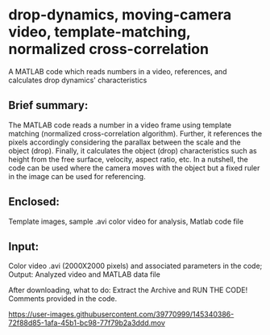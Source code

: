 # drop-dynamics, moving-camera video, template-matching, normalized cross-correlation
A MATLAB code which reads numbers in a video, references, and calculates drop dynamics' characteristics 

## Brief summary: 
The MATLAB code reads a number in a video frame using template matching (normalized cross-correlation algorithm). 
Further, it references the pixels accordingly considering the parallax between the scale and the object (drop). 
Finally, it calculates the object (drop) characteristics such as height from the free surface, velocity, aspect ratio, etc.
In a nutshell, the code can be used where the camera moves with the object but a fixed ruler in the image can be used for referencing.

## Enclosed: 
Template images, sample .avi color video for analysis, Matlab code file

## Input: 
Color video .avi (2000X2000 pixels) and associated parameters in the code; Output: Analyzed video and MATLAB data file

After downloading, what to do: Extract the Archive and RUN THE CODE! Comments provided in the code.


https://user-images.githubusercontent.com/39770999/145340386-72f88d85-1afa-45b1-bc98-77f79b2a3ddd.mov




